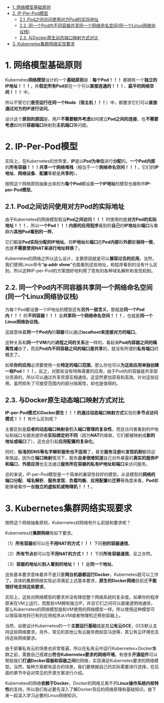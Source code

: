 
<!-- @import "[TOC]" {cmd="toc" depthFrom=1 depthTo=6 orderedList=false} -->

<!-- code_chunk_output -->

- [1. 网络模型基础原则](#1-网络模型基础原则)
- [2. IP-Per-Pod模型](#2-ip-per-pod模型)
  - [2.1. Pod之间访问使用对方Pod的实际地址](#21-pod之间访问使用对方pod的实际地址)
  - [2.2. 同一个Pod内不同容器共享同一个网络命名空间(同一个Linux网络协议栈)](#22-同一个pod内不同容器共享同一个网络命名空间同一个linux网络协议栈)
  - [2.3. 与Docker原生动态端口映射方式对比](#23-与docker原生动态端口映射方式对比)
- [3. Kubernetes集群网络实现要求](#3-kubernetes集群网络实现要求)

<!-- /code_chunk_output -->

# 1. 网络模型基础原则

Kubernetes**网络模型**设计的一个**基础原则**是：**每个Pod！！！** 都拥有一个**独立的IP地址！！！**，并**假定所有Pod**都在一个可以**直接连通的！！！**、**扁平的网络空间！！！** 中。

所以不管它们**是否运行在同一个Node（宿主机！！！**）中，都要求它们可以**直接通过对方的IP进行访问**。

设计这个**原则的原因**是，用户**不需要额外考虑**如何建立**Pod之间的连接**，也**不需要考虑**如何将**容器端口**映射到**主机端口**等问题。

# 2. IP-Per-Pod模型

实际上，在Kubernetes的世界里，**IP**是以**Pod为单位**进行**分配**的。**一个Pod内部**的**所有容器！！！共享一个网络堆栈**（相当于一个**网络命名空间！！！**，它们的**IP地址**、**网络设备**、**配置**等都是**共享的**）。

按照这个网络原则抽象出来的为**每个Pod**都设置**一个IP地址**的模型也被称作**IP\-per\-Pod模型**。

## 2.1. Pod之间访问使用对方Pod的实际地址

由于Kubernetes的网络模型假设**Pod之间访问！！！** 时使用的是**对方Pod的实际地址！！！**，所以**一个Pod！！！内部的应用程序**看到的**自己**的**IP地址**和**端口**与集群内**其他Pod看到的一样**。

它们都是**Pod实际分配的IP地址**。将**IP地址**和**端口**在**Pod内部**和**外部**都**保持一致**，也就**不需要使用NAT来进行地址转换**了。

Kubernetes的网络之所以这么设计，主要原因就是可以**兼容过去的应用**。当然，我们使用Linux命令“**ip addr show**”也能看到这些地址，和程序看到的没有什么区别。所以这种IP\-per\-Pod的方案很好地利用了现有的各种域名解析和发现机制。

## 2.2. 同一个Pod内不同容器共享同一个网络命名空间(同一个Linux网络协议栈)

为每个Pod都设置一个IP地址的模型还有**另外一层含义**，那就是**同一个Pod内！！！** 的**不同容器！！！** 会**共享同一个网络命名空间！！！**，也就是**同一个Linux网络协议栈**。

这就意味着**同一个Pod内**的**容器**可以通过**localhost来连接对方的端口**。

这种关系和**同一个VM**内的**进程之间的关系**是一样的，看起来**Pod内容器之间的隔离性减小**了，而且**Pod内不同容器之间的端口是共享**的，就没有所谓的**私有端口**的概念了。

如果**你的应用**必须要使用一些**特定的端口范围**，那么你也可以**为这些应用单独创建一些Pod！！！**。反之，对那些没有特殊需要的应用，由于Pod内的容器是共享部分资源的，所以可以通过共享资源互相通信，这显然更加容易和高效。针对这些应用，虽然损失了可接受范围内的部分隔离性，却也是值得的。

## 2.3. 与Docker原生动态端口映射方式对比

**IP\-per\-Pod模式**和**Docker原生！！！的通过动态端口映射方式**实现的**多节点访问模式！！！** 有什么区别呢？

主要区别是**后者的动态端口映射会引入端口管理的复杂性**，而且访问者看到的IP地址和端口与服务提供者**实际绑定的不同**（因为**NAT**的缘故，它们都被映射成**新的地址或端口**了），这也会引起**应用配置的复杂化**。

同时，**标准的DNS等名字解析服务也不适用**了，甚至**服务注册**和**发现机制**都将迎来挑战，因为在**端口映射**情况下，服务**自身很难知道**自己对外暴露的**真实的服务IP和端口**，**外部应用**也无法通过**服务所在容器的私有IP地址和端口**来访问服务。

总的来说，IP\-per\-Pod模型是一个简单的兼容性较好的模型。从该模型的**网络的端口分配**、**域名解析**、**服务发现**、**负载均衡**、**应用配置**和**迁移**等角度来看，**Pod**都能够被看作**一台独立的虚拟机或物理机！！！**。

# 3. Kubernetes集群网络实现要求

按照这个网络抽象原则，Kubernetes对网络有什么前提和要求呢？

Kubernetes对**集群网络**有如下要求。

（1）**所有容器**都可以在**不用NAT的方式！！！** 下同**别的容器通信**。

（2）**所有节点**都可以在**不用NAT的方式！！！** 下同**所有容器通信**，反之亦然。

（3）**容器的地址**和**别人看到的地址！！！** 是**同一个地址**。

这些基本要求意味着并不是只要**两台机器都运行Docker**，Kubernetes就可以工作了。具体的集群网络实现必须满足上述基本要求，**原生的Docker网络**目前还**不能很好地支持这些要求**。

实际上，这些对网络模型的要求并没有降低整个网络系统的复杂度。如果你的程序原来在VM上运行，而那些VM拥有独立IP，并且它们之间可以直接透明地通信，那么Kubernetes的网络模型就和VM使用的网络模型一样。所以使用这种模型可以很容易地将已有的应用程序从VM或者物理机迁移到容器上。

当然，谷歌设计Kubernetes的一个**主要运行基础**就是其**公有云GCE**，GCE默认支持这些网络要求。另外，常见的其他公有云服务商如亚马逊等，其公有云环境也支持这些网络要求。

由于部署私有云的场景也非常普遍，所以在私有云中运行Kubernetes+Docker集群之前，需要自己搭建出**符合Kubernetes要求的网络环境**。有很多**开源组件**可以帮助我们**打通Docker容器和容器之间**的网络，实现满足Kubernetes要求的网络模型。当然，每种方案都有适合的场景，我们要根据自己的实际需要进行选择。在后面的章节中会对常见的开源方案进行介绍。

Kubernetes的网络**依赖于Docker**，Docker的网络又离不开**Linux操作系统内核特性**的支持，所以我们有必要先深入了解Docker背后的网络原理和基础知识。接下来一起深入学习必要的Linux网络知识。
